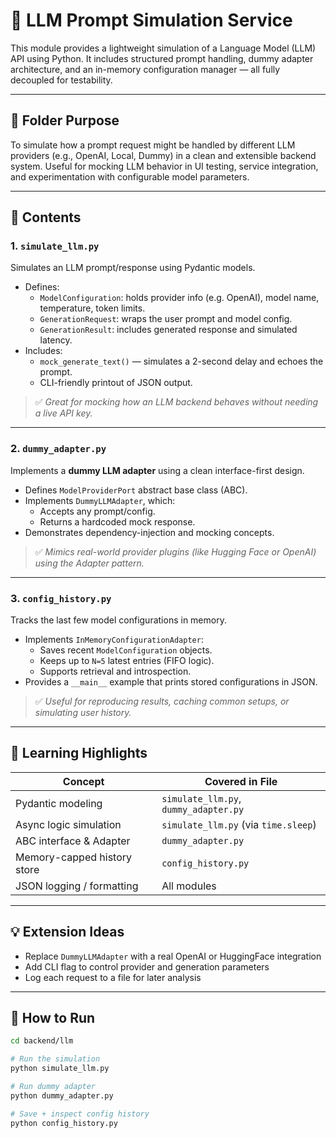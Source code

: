 # 🤖 LLM Prompt Simulation Service

This module provides a lightweight simulation of a Language Model (LLM) API using Python. It includes structured prompt handling, dummy adapter architecture, and an in-memory configuration manager — all fully decoupled for testability.

---

## 🧩 Folder Purpose

To simulate how a prompt request might be handled by different LLM providers (e.g., OpenAI, Local, Dummy) in a clean and extensible backend system. Useful for mocking LLM behavior in UI testing, service integration, and experimentation with configurable model parameters.

---

## 📄 Contents

### 1. `simulate_llm.py`

Simulates an LLM prompt/response using Pydantic models.

- Defines:
  - `ModelConfiguration`: holds provider info (e.g. OpenAI), model name, temperature, token limits.
  - `GenerationRequest`: wraps the user prompt and model config.
  - `GenerationResult`: includes generated response and simulated latency.
- Includes:
  - `mock_generate_text()` — simulates a 2-second delay and echoes the prompt.
  - CLI-friendly printout of JSON output.

> ✅ *Great for mocking how an LLM backend behaves without needing a live API key.*

---

### 2. `dummy_adapter.py`

Implements a **dummy LLM adapter** using a clean interface-first design.

- Defines `ModelProviderPort` abstract base class (ABC).
- Implements `DummyLLMAdapter`, which:
  - Accepts any prompt/config.
  - Returns a hardcoded mock response.
- Demonstrates dependency-injection and mocking concepts.

> ✅ *Mimics real-world provider plugins (like Hugging Face or OpenAI) using the Adapter pattern.*

---

### 3. `config_history.py`

Tracks the last few model configurations in memory.

- Implements `InMemoryConfigurationAdapter`:
  - Saves recent `ModelConfiguration` objects.
  - Keeps up to `N=5` latest entries (FIFO logic).
  - Supports retrieval and introspection.
- Provides a `__main__` example that prints stored configurations in JSON.

> ✅ *Useful for reproducing results, caching common setups, or simulating user history.*

---

## 🧪 Learning Highlights

| Concept                    | Covered in File       |
|---------------------------|------------------------|
| Pydantic modeling          | `simulate_llm.py`, `dummy_adapter.py` |
| Async logic simulation     | `simulate_llm.py` (via `time.sleep`) |
| ABC interface & Adapter    | `dummy_adapter.py` |
| Memory-capped history store| `config_history.py` |
| JSON logging / formatting  | All modules |

---

## 💡 Extension Ideas

- Replace `DummyLLMAdapter` with a real OpenAI or HuggingFace integration
- Add CLI flag to control provider and generation parameters
- Log each request to a file for later analysis

---

## 🏁 How to Run

```bash
cd backend/llm

# Run the simulation
python simulate_llm.py

# Run dummy adapter
python dummy_adapter.py

# Save + inspect config history
python config_history.py
